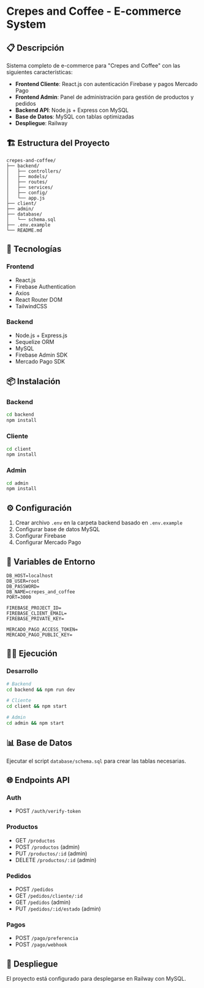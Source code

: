 # Crepes and Coffee - E-commerce System

## 📋 Descripción
Sistema completo de e-commerce para "Crepes and Coffee" con las siguientes características:

- **Frontend Cliente**: React.js con autenticación Firebase y pagos Mercado Pago
- **Frontend Admin**: Panel de administración para gestión de productos y pedidos
- **Backend API**: Node.js + Express con MySQL
- **Base de Datos**: MySQL con tablas optimizadas
- **Despliegue**: Railway

## 🏗️ Estructura del Proyecto

```
crepes-and-coffee/
├── backend/
│   ├── controllers/
│   ├── models/
│   ├── routes/
│   ├── services/
│   ├── config/
│   └── app.js
├── client/
├── admin/
├── database/
│   └── schema.sql
├── .env.example
└── README.md
```

## 🚀 Tecnologías

### Frontend
- React.js
- Firebase Authentication
- Axios
- React Router DOM
- TailwindCSS

### Backend
- Node.js + Express.js
- Sequelize ORM
- MySQL
- Firebase Admin SDK
- Mercado Pago SDK

## 📦 Instalación

### Backend
```bash
cd backend
npm install
```

### Cliente
```bash
cd client
npm install
```

### Admin
```bash
cd admin
npm install
```

## ⚙️ Configuración

1. Crear archivo `.env` en la carpeta backend basado en `.env.example`
2. Configurar base de datos MySQL
3. Configurar Firebase
4. Configurar Mercado Pago

## 🔧 Variables de Entorno

```
DB_HOST=localhost
DB_USER=root
DB_PASSWORD=
DB_NAME=crepes_and_coffee
PORT=3000

FIREBASE_PROJECT_ID=
FIREBASE_CLIENT_EMAIL=
FIREBASE_PRIVATE_KEY=

MERCADO_PAGO_ACCESS_TOKEN=
MERCADO_PAGO_PUBLIC_KEY=
```

## 🏃‍♂️ Ejecución

### Desarrollo
```bash
# Backend
cd backend && npm run dev

# Cliente
cd client && npm start

# Admin
cd admin && npm start
```

## 📊 Base de Datos
Ejecutar el script `database/schema.sql` para crear las tablas necesarias.

## 🌐 Endpoints API

### Auth
- POST `/auth/verify-token`

### Productos
- GET `/productos`
- POST `/productos` (admin)
- PUT `/productos/:id` (admin)
- DELETE `/productos/:id` (admin)

### Pedidos
- POST `/pedidos`
- GET `/pedidos/cliente/:id`
- GET `/pedidos` (admin)
- PUT `/pedidos/:id/estado` (admin)

### Pagos
- POST `/pago/preferencia`
- POST `/pago/webhook`

## 🚀 Despliegue
El proyecto está configurado para desplegarse en Railway con MySQL.